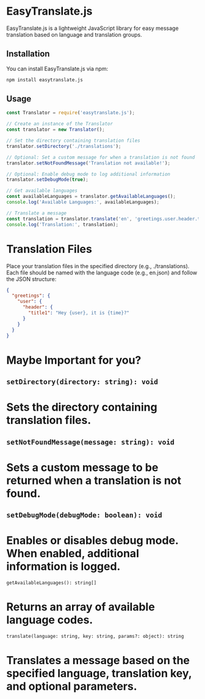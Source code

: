 # EasyTranslate.js

EasyTranslate.js is a lightweight JavaScript library for easy message translation based on language and translation groups.

## Installation

You can install EasyTranslate.js via npm:

```bash
npm install easytranslate.js
```

## Usage
```js
const Translator = require('easytranslate.js');

// Create an instance of the Translator
const translator = new Translator();

// Set the directory containing translation files
translator.setDirectory('./translations');

// Optional: Set a custom message for when a translation is not found
translator.setNotFoundMessage('Translation not available!');

// Optional: Enable debug mode to log additional information
translator.setDebugMode(true);

// Get available languages
const availableLanguages = translator.getAvailableLanguages();
console.log('Available Languages:', availableLanguages);

// Translate a message
const translation = translator.translate('en', 'greetings.user.header.title1', { user: 'me', time: '10 pm' });
console.log('Translation:', translation);
```

# Translation Files
Place your translation files in the specified directory (e.g., ./translations). Each file should be named with the language code (e.g., en.json) and follow the JSON structure:
```json
{
  "greetings": {
    "user": {
      "header": {
        "title1": "Hey {user}, it is {time}?"
      }
    }
  }
}
```

# Maybe Important for you?
## `setDirectory(directory: string): void`

# Sets the directory containing translation files.
## `setNotFoundMessage(message: string): void`

# Sets a custom message to be returned when a translation is not found.
## `setDebugMode(debugMode: boolean): void`

# Enables or disables debug mode. When enabled, additional information is logged.
`getAvailableLanguages(): string[]`

# Returns an array of available language codes.
`translate(language: string, key: string, params?: object): string`

# Translates a message based on the specified language, translation key, and optional parameters.